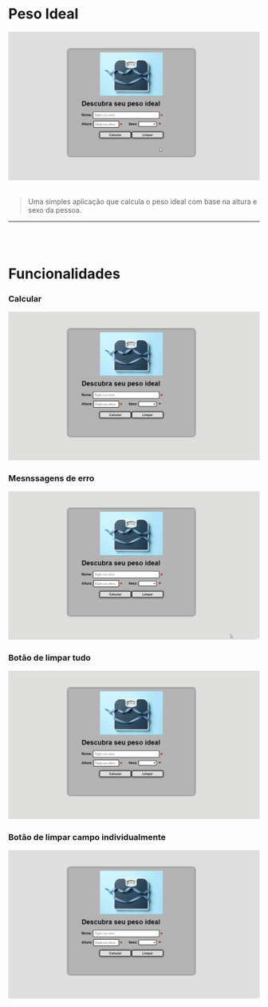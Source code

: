 # Peso Ideal

![Peso Ideal](img/readme/pi.gif)
<br/><br/>
>Uma simples aplicação que calcula o peso ideal com base na altura e sexo da pessoa. 
---
<br/><br/>
# Funcionalidades

### Calcular
![Gif: Calcular](img/readme/calc.gif)
<br/>

### Mesnssagens de erro
![Gif: Menssagens de erro](img/readme/erro.gif)
<br/>

### Botão de limpar tudo
![Gif: Botão de limpar tudo](img/readme/limpar_tudo.gif)
<br/>

### Botão de limpar campo individualmente
![Gif: Botão de limpar campo individualmente](img/readme/limpar.gif)
<br/>
